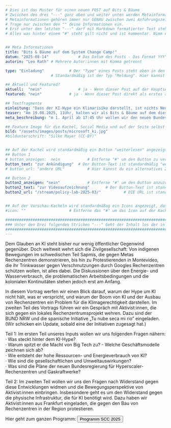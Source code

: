 ```yaml
---
# Dies ist das Muster für einen neuen POST auf Bits & Bäume
# Zwischen den drei "---" ganz oben und weiter unten werden Metainformationen eingetragen.
# Metainformationen gehören immer nur GENAU zwischen zwei Anführungszeichen.
# Trage nur zwischen den "" deine Informationen ein.
# Erst unter den letzten "---" darf mit Markdown formatierter Text stehen.
# Alles was hinter einem "#" steht gilt nicht und ist kommentar. Nimm ein "#" weg, wenn du die jeweilige information dahinter festlegen willst.


## Meta Informationen
title: "Bits & Bäume auf dem System Change Camp!"
datum: "2025-08-14" 			# Das Datum des Posts - Das Format YYYY-MM-DD muss eingehalten werden!
autorin: "Leo Rath"	# Mehrere Autor:innen mit Komma getrennt

type: "Einladung"			# Der "Type" eines Posts steht oben in den Kacheln und auf der Seite ganz oben.
					# Standardmäßig ist der Typ "Meldung". Hier kannst du das ändern z.B. "Bericht" oder "Jobangebot" etc.

## Aktuell und Featured?
aktuell:  "nein" 				# ja - Wenn dieser Post auf der Hauptseite unter Aktuelles auftauchen soll (falls er nicht featured ist)
featured: "nein"  			# ja - Wenn dieser Post direkt als erstes auf der Landing Page angezeigt werden soll, ansonsten "nein" oder Zeile löschen

## Textfragmente
einleitung: "Dass der KI-Hype ein Klimarisiko darstellt, ist nichts Neues. Weltweit regt sich Protest gegen die Rechenzentren von Microsoft, Google, Amazon und Co., die den immer weiter wachsenden Rechenbedarf der KI decken sollen – und dafür Wasser, Energie und Fläche benötigen. Auch die neue Bundesregierung plant den Bau mehrerer riesiger Rechenzentren in Deutschland. Ungeklärt ist dabei, woher die Energie für die Rechenzentren kommen soll. Immer mehr NGOs warnen, dass der Ausbau der erneuerbaren Energien dafür nicht reichen wird. RWE-CEO Markus Krebber hat jedoch bereits angekündigt, dass die Gasindustrie bereitsteht, um den hohen Energiebedarf zu decken."				# Die Einleitung erscheint auf der Seite noch vor den Autor:innen und dem Feature Image
teaser: "Am 19.08.2025, 11Uhr, halten wir als Bits & Bäume auf dem diesjährigen System Change Camp einen Vortrag über KI, die Vermachtung von BigTech und die Klimarisiken der Hype-Industrie. Kommt vorbei und diskutiert mit uns!"				# Der Teaser wird auf den Kacheln als Anreißertext angezeigt.
meta_beschreibung: "m 1. April ab 17:45 Uhr wollen wir den neuen Bundestags mit euch gebührend willkommen heißen - mit unseren Bits & Bäume Forderungen." 			# ≤135 Zeichen Beschreibugnstext der in Social Media und Suchergebnissen unter dem Titel angezeigt wird (also extern)

## Feature Image für die Kachel, Social Media und auf der Seite selbst
bild: "/assets/images/posts/microsoft_ki.jpg"
#bildunterschrift: "Silke Mayer (CC-BY)"


## Auf der Kachel wird standardmäßig ein Button "weiterlesen" angezeigt. Dieser kann hier angepasst oder versteckt werden
## Button 1
# button_anzeigen:  nein 			# Entferne "#" um den Button zu verstecken
button_text: "zur Ankündigung"	# Der Button-Text ist standardmäßig "weiterlesen"
# button_url: "andere URL"			# Hier kannst du ein alternatives Ziel z.B. eine extern URL angeben

## Button 2
button2_anzeigen: "nein" 			# Entferne "#" um den Button anzuzueigen
button2_text: "zur Videoaufzeichnung"		# Der Button-Text ist standardmäßig "weiterlesen"
button2_url: "/stream/policy-lab-2025-03/"			# DIE URL ist standardmäßig die des Posts - Hier kannst du ein alternatives Ziel z.B. eine extern URL angeben


## Auf der Vorschau-Kacheln wird standardmäßog ein Icons angezeigt, das kann hier abgeschaltet werden.
#icon: ""					# Entferne das "#" um das Icon auf der Kachel auszuschalten

#########################################################################################################
### Unter den Drei folgenden Strichen "---" Geht der Inhalt los der in Markdown formatiert sein darf! ###
#########################################################################################################
---
```


Dem Glauben an KI steht bisher nur wenig öffentlicher Gegenwind gegenüber. Doch weltweit wehrt sich die Zivilgesellschaft: Von indigenen Bewegungen im schwedischen Teil Sapmís, die gegen Metas Rechenzentren demonstrieren, bis hin zu Protestierenden in Montevideo, die ihr Trinkwasser gegen Verschmutzungen durch Googles Rechenzentren schützen wollen, ist alles dabei. Die Diskussionen über den Energie- und Wasserverbrauch, die problematischen Arbeitsbedingungen und die kolonialen Kontinuitäten stehen jedoch erst am Anfang.

In diesem Vortrag werfen wir einen Blick darauf, warum der Hype um KI nicht hält, was er verspricht, und warum der Boom von KI und der Ausbau von Rechenzentren ein Problem für die Klimagerechtigkeit darstellen. Im zweiten Teil des Vortrags führen wir ein Gespräch mit Aktivist:innen, die sich gegen ein lokales Rechenzentrumsprojekt wehren. Dazu sind der BUND NRW und die spanische Initiative „Tu nube seca mi rio” eingeladen.
(Wir schicken ein Update, sobald eine der Initiativen zugesagt hat.)

Teil 1: Im ersten Teil unseres Inputs wollen wir uns folgenden Fragen nähern: <br>
· Was steckt hinter dem KI-Hype? <br>
· Warum spitzt er die Macht von Big Tech zu? - Welche Geschäftsmodelle zeichnen sich ab? <br>
· Wie entsteht der hohe Ressourcen- und Energieverbrauch von KI? <br>
· Wie sind die gesellschaftlichen und Umweltauswirkungen? <br>
· Was sind die Pläne der neuen Bundesregierung für Hyperscaler-Rechenzentren und Gaskraftwerke? <br>

Teil 2: Im zweiten Teil wollen wir uns den Fragen nach Widerstand gegen diese Entwicklungen widmen und die Bewegungsperspektive von Aktivist:innen einbringen. Insbesondere geht es um den Widerstand gegen die physische Infrastruktur, die für KI benötigt wird. Dazu haben wir Aktivist:innen aus Frankfurt eingeladen, die gegen den Bau von Rechenzentren in der Region protestieren.


Hier geht zum ganzen Programm:
<a href="https://www.system-change-camp.org/es/es-programm/programm-2025/">
<button class="btn-dark">Programm SCC 2025</button>
</a>



